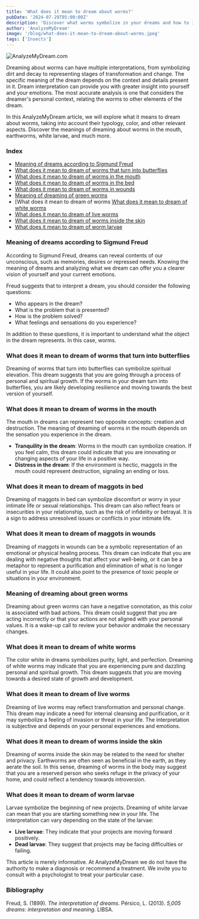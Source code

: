 ```yaml
---
title: 'What does it mean to dream about worms?'
pubDate: '2024-07-29T05:00:00Z'
description: 'Discover what worms symbolize in your dreams and how to interpret their meaning based on the context and details of the dream.'
author: 'AnalyzeMyDream'
image: '/blog/what-does-it-mean-to-dream-about-worms.jpeg'
tags: ['Insects']
---
```


![AnalyzeMyDream.com](/blog/what-does-it-mean-to-dream-about-worms.jpeg)

Dreaming about worms can have multiple interpretations, from symbolizing dirt and decay to representing stages of transformation and change. The specific meaning of the dream depends on the context and details present in it. Dream interpretation can provide you with greater insight into yourself and your emotions. The most accurate analysis is one that considers the dreamer's personal context, relating the worms to other elements of the dream.

In this AnalyzeMyDream article, we will explore what it means to dream about worms, taking into account their typology, color, and other relevant aspects. Discover the meanings of dreaming about worms in the mouth, earthworms, white larvae, and much more.

### Index

- [Meaning of dreams according to Sigmund Freud](#meaning-of-dreams-according-to-sigmund-freud)
- [What does it mean to dream of worms that turn into butterflies](#what-does-it-mean-to-dream-of-worms-that-turn-into-butterflies)
- [What does it mean to dream of worms in the mouth](#what-does-it-mean-to-dream-of-worms-in-the-mouth)
- [What does it mean to dream of worms in the bed](#what-does-it-mean-to-dream-of-worms-in-the-bed)
- [What does it mean to dream of worms in wounds](#what-does-it-mean-to-dream-of-worms-in-wounds)
- [Meaning of dreaming of green worms](#meaning-of-dreaming-of-green-worms)
- [What does it mean to dream of worms [What does it mean to dream of white worms](#what-does-it-mean-to-dream-of-white-worms)
- [What does it mean to dream of live worms](#what-does-it-mean-to-dream-of-live-worms)
- [What does it mean to dream of worms inside the skin](#what-does-it-mean-to-dream-of-worms-inside-the-skin)
- [What does it mean to dream of worm larvae](#what-does-it-mean-to-dream-of-worm-larvae)

### Meaning of dreams according to Sigmund Freud

According to Sigmund Freud, dreams can reveal contents of our unconscious, such as memories, desires or repressed needs. Knowing the meaning of dreams and analyzing what we dream can offer you a clearer vision of yourself and your current emotions.

Freud suggests that to interpret a dream, you should consider the following questions:
- Who appears in the dream?
- What is the problem that is presented?
- How is the problem solved?
- What feelings and sensations do you experience?

In addition to these questions, it is important to understand what the object in the dream represents. In this case, worms.

### What does it mean to dream of worms that turn into butterflies

Dreaming of worms that turn into butterflies can symbolize spiritual elevation. This dream suggests that you are going through a process of personal and spiritual growth. If the worms in your dream turn into butterflies, you are likely developing resilience and moving towards the best version of yourself.

### What does it mean to dream of worms in the mouth

The mouth in dreams can represent two opposite concepts: creation and destruction. The meaning of dreaming of worms in the mouth depends on the sensation you experience in the dream.

- **Tranquility in the dream**: Worms in the mouth can symbolize creation. If you feel calm, this dream could indicate that you are innovating or changing aspects of your life in a positive way.
- **Distress in the dream**: If the environment is hectic, maggots in the mouth could represent destruction, signaling an ending or loss.

### What does it mean to dream of maggots in bed

Dreaming of maggots in bed can symbolize discomfort or worry in your intimate life or sexual relationships. This dream can also reflect fears or insecurities in your relationship, such as the risk of infidelity or betrayal. It is a sign to address unresolved issues or conflicts in your intimate life.

### What does it mean to dream of maggots in wounds

Dreaming of maggots in wounds can be a symbolic representation of an emotional or physical healing process. This dream can indicate that you are dealing with negative thoughts that affect your well-being, or it can be a metaphor to represent a purification and elimination of what is no longer useful in your life. It could also point to the presence of toxic people or situations in your environment.

### Meaning of dreaming about green worms

Dreaming about green worms can have a negative connotation, as this color is associated with bad actions. This dream could suggest that you are acting incorrectly or that your actions are not aligned with your personal values. It is a wake-up call to review your behavior andmake the necessary changes.

### What does it mean to dream of white worms

The color white in dreams symbolizes purity, light, and perfection. Dreaming of white worms may indicate that you are experiencing pure and dazzling personal and spiritual growth. This dream suggests that you are moving towards a desired state of growth and development.

### What does it mean to dream of live worms

Dreaming of live worms may reflect transformation and personal change. This dream may indicate a need for internal cleansing and purification, or it may symbolize a feeling of invasion or threat in your life. The interpretation is subjective and depends on your personal experiences and emotions.

### What does it mean to dream of worms inside the skin

Dreaming of worms inside the skin may be related to the need for shelter and privacy. Earthworms are often seen as beneficial in the earth, as they aerate the soil. In this sense, dreaming of worms in the body may suggest that you are a reserved person who seeks refuge in the privacy of your home, and could reflect a tendency towards introversion.

### What does it mean to dream of worm larvae

Larvae symbolize the beginning of new projects. Dreaming of white larvae can mean that you are starting something new in your life. The interpretation can vary depending on the state of the larvae:
- **Live larvae**: They indicate that your projects are moving forward positively.
- **Dead larvae**: They suggest that projects may be facing difficulties or failing.

This article is merely informative. At AnalyzeMyDream we do not have the authority to make a diagnosis or recommend a treatment. We invite you to consult with a psychologist to treat your particular case.

### Bibliography

Freud, S. (1899). *The interpretation of dreams*. 
Pérsico, L. (2013). *5,005 dreams: interpretation and meaning*. LIBSA.